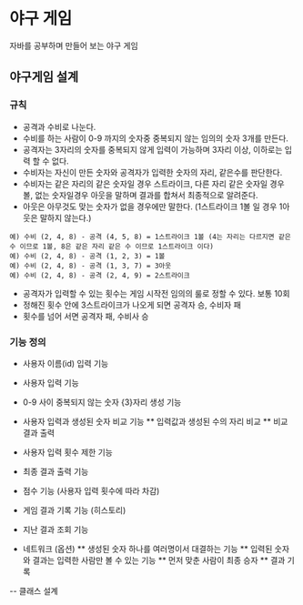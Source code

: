 # 야구 게임
자바를 공부하며 만들어 보는 야구 게임

## 야구게임 설계

### 규칙

* 공격과 수비로 나눈다.
* 수비를 하는 사람이 0-9 까지의 숫자중 중복되지 않는 임의의 숫자 3개를 만든다.
* 공격자는 3자리의 숫자를 중복되지 않게 입력이 가능하며 3자리 이상, 이하로는 입력 할 수 없다.
* 수비자는 자신이 만든 숫자와 공격자가 입력한 숫자의 자리, 같은수를 판단한다.
* 수비자는 같은 자리의 같은 숫자일 경우 스트라이크, 다른 자리 같은 숫자일 경우 볼, 없는 숫자일경우 아웃을 말하며 결과를 합쳐서 최종적으로 알려준다.
* 아웃은 아무것도 맞는 숫자가 없을 경우에만 말한다. (1스트라이크 1볼 일 경우 1아웃은 말하지 않는다.)

```
예) 수비 (2, 4, 8) - 공격 (4, 5, 8) = 1스트라이크 1볼 (4는 자리는 다르지면 같은 수 이므로 1볼, 8은 같은 자리 같은 수 이므로 1스트라이크 이다)
예) 수비 (2, 4, 8) - 공격 (1, 2, 3) = 1볼
예) 수비 (2, 4, 8) - 공격 (1, 3, 7) = 3아웃
예) 수비 (2, 4, 8) - 공격 (2, 4, 9) = 2스트라이크
```

* 공격자가 입력할 수 있는 횟수는 게임 시작전 임의의 룰로 정할 수 있다. 보통 10회
* 정해진 횟수 안에 3스트라이크가 나오게 되면 공격자 승, 수비자 패
* 횟수를 넘어 서면 공격자 패, 수비사 승


### 기능 정의

* 사용자 이름(id) 입력 기능
* 사용자 입력 기능
* 0-9 사이 중복되지 않는 숫자 {3}자리 생성 기능
* 사용자 입력과 생성된 숫자 비교 기능
** 입력값과 생성된 수의 자리 비교
** 비교 결과 출력
* 사용자 입력 횟수 제한 기능
* 최종 결과 출력 기능
* 점수 기능 (사용자 입력 횟수에 따라 차감)
* 게임 결과 기록 기능 (히스토리)
* 지난 결과 조회 기능

* 네트워크 (옵션)
** 생성된 숫자 하나를 여러명이서 대결하는 기능
** 입력된 숫자와 결과는 입력한 사람만 볼 수 있는 기능
** 먼저 맞춘 사람이 최종 승자
** 결과 기록


-- 클래스 설계
